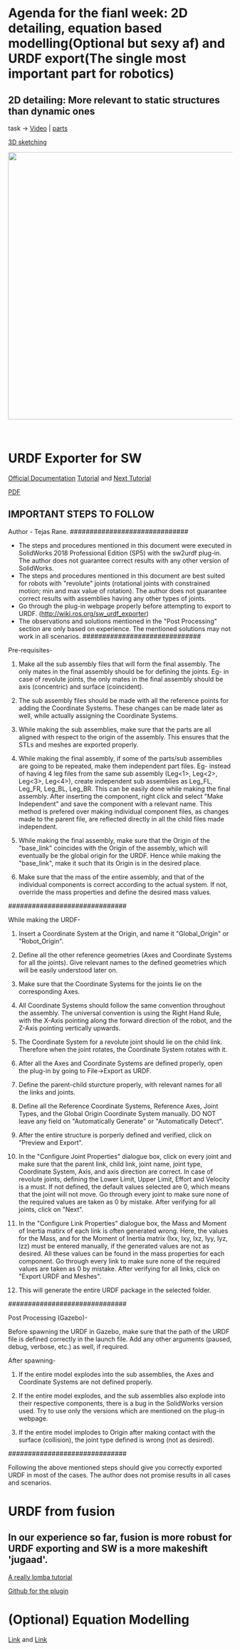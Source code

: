 # Agenda for the fianl week: 2D detailing, equation based modelling(Optional but sexy af) and URDF export(The single most important part for robotics)

## 2D detailing: More relevant to static structures than dynamic ones
task -> [Video](https://drive.google.com/file/d/1We5Dfq0iGke2VxEqmmHYZOrWeleuKLqr/view) | [parts](https://drive.google.com/file/d/15ghnpdZrhDU1fAEQsWs3cG6FXM8hV-C_/view) 



[3D sketching](https://drive.google.com/file/d/1sQVgvV8ebp2VFXXjdR0Srl-PehuFyT7C/view)
<p align="center">
 <img  width="900" height="600" src="https://github.com/Robotics-Club-IIT-BHU/HDS-SummperCamp21/blob/main/media/2D-DETAILING-1024x534.jpg">
 <p align="center">
 <i></i><br> 
</p>

# URDF Exporter for SW

[Official Documentation](https://wiki.ros.org/sw_urdf_exporter/Tutorials/Export%20an%20Assembly) 
[Tutorial](https://www.youtube.com/watch?v=OSL-zqw4cXs) and [Next Tutorial](https://www.youtube.com/watch?v=IS3JIV45rh0)





[PDF](https://www.youtube.com/watch?v=Y-Y5jClGnbM) 


## IMPORTANT STEPS TO FOLLOW

Author - Tejas Rane.
##############################
- The steps and procedures mentioned in this document were executed in SolidWorks 2018 Professional Edition (SP5) with the sw2urdf plug-in. The author does not guarantee correct results with any other version of SolidWorks.
- The steps and procedures mentioned in this document are best suited for robots with "revolute" joints (rotational joints with constrained motion; min and max value of rotation). The author does not guarantee correct results with assemblies having any other types of joints.
- Go through the plug-in webpage properly before attempting to export to URDF. (http://wiki.ros.org/sw_urdf_exporter)
- The observations and solutions mentioned in the "Post Processing" section are only based on experience. The mentioned solutions may not work in all scenarios.
##############################

Pre-requisites-

1. Make all the sub assembly files that will form the final assembly. The only mates in the final assembly should be for defining the joints.
Eg- in case of revolute joints, the only mates in the final assembly should be axis (concentric) and surface (coincident).

2. The sub assembly files should be made with all the reference points for adding the Coordinate Systems. These changes can be made later as well, while actually assigning the Coordinate Systems. 

3. While making the sub assemblies, make sure that the parts are all aligned with respect to the origin of the assembly. This ensures that the STLs and meshes are exported properly. 

4. While making the final assembly, if some of the parts/sub assemblies are going to be repeated, make them independent part files.
Eg- instead of having 4 leg files from the same sub assembly (Leg<1>, Leg<2>, Leg<3>, Leg<4>), create independent sub assemblies as Leg_FL, Leg_FR, Leg_BL, Leg_BR. This can be easily done while making the final assembly. After inserting the component, right click and select "Make Independent" and save the component with a relevant name. This method is prefered over making individual component files, as changes made to the parent file, are reflected directly in all the child files made independent.

5. While making the final assembly, make sure that the Origin of the "base_link" coincides with the Origin of the assembly, which will eventually be the global origin for the URDF. Hence while making the "base_link", make it such that its Origin is in the desired place.

6. Make sure that the mass of the entire assembly, and that of the individual components is correct according to the actual system. If not, override the mass properties and define the desired mass values. 

##############################

While making the URDF-

1. Insert a Coordinate System at the Origin, and name it "Global_Origin" or "Robot_Origin".

2. Define all the other reference geometries (Axes and Coordinate Systems for all the joints). Give relevant names to the defined geometries which will be easily understood later on.

3. Make sure that the Coordinate Systems for the joints lie on the corresponding Axes. 

4. All Coordinate Systems should follow the same convention throughout the assembly. The universal convention is using the Right Hand Rule, with the X-Axis pointing along the forward direction of the robot, and the Z-Axis pointing vertically upwards.

5. The Coordinate System for a revolute joint should lie on the child link. Therefore when the joint rotates, the Coordinate System rotates with it. 

6. After all the Axes and Coordinate Systems are defined properly, open the plug-in by going to File->Export as URDF.

7. Define the parent-child sturcture properly, with relevant names for all the links and joints. 

8. Define all the Reference Coordinate Systems, Reference Axes, Joint Types, and the Global Origin Coordinate System manually. DO NOT leave any field on "Automatically Generate" or "Automatically Detect".

9. After the entire structure is porperly defined and verified, click on "Preview and Export".

10. In the "Configure Joint Properties" dialogue box, click on every joint and make sure that the parent link, child link, joint name, joint type, Coordinate System, Axis, and axis direction are correct. 
In case of revolute joints, defining the Lower Limit, Upper Limit, Effort and Velocity is a must. If not defined, the default values selected are 0, which means that the joint will not move.
Go through every joint to make sure none of the required values are taken as 0 by mistake.
After verifying for all joints, click on "Next".

11. In the "Configure Link Properties" dialogue box, the Mass and Moment of Inertia matirx of each link is often generated wrong. 
Here, the values for the Mass, and for the Moment of Inertia matrix (Ixx, Ixy, Ixz, Iyy, Iyz, Izz) must be entered manually, if the generated values are not as desired. All these values can be found in the mass properties for each component.
Go through every link to make sure none of the required values are taken as 0 by mistake.
After verifying for all links, click on "Export URDF and Meshes".

12. This will generate the entire URDF package in the selected folder.

##############################

Post Processing (Gazebo)- 

Before spawning the URDF in Gazebo, make sure that the path of the URDF file is defined correctly in the launch file. Add any other arguments (paused, debug, verbose, etc.) as well, if required.

After spawning-

1. If the entire model explodes into the sub assemblies, the Axes and Coordinate Systems are not defined properly.

2. If the entire model explodes, and the sub assemblies also explode into their respective components, there is a bug in the SolidWorks version used. Try to use only the versions which are mentioned on the plug-in webpage. 

3. If the entire model implodes to Origin after making contact with the surface (collision), the joint type defined is wrong (not as desired).

##############################

Following the above mentioned steps should give you correctly exported URDF in most of the cases. The author does not promise results in all cases and scenarios.



# URDF from fusion

## In our experience so far, fusion is more robust for URDF exporting and SW is a more makeshift 'jugaad'.


[A really lomba tutorial](https://www.youtube.com/watch?v=o7w7yv-Nros)

[Github for the plugin](https://github.com/syuntoku14/fusion2urdf)


# (Optional) Equation Modelling
[Link](https://youtu.be/VaU1U86rHSw) and [Link](https://youtu.be/wAjXADdo66k)
